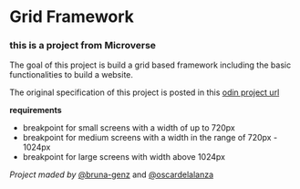 # Grid Framework
### this is a project from Microverse

The goal of this project is build a grid based framework including the basic functionalities to build a website.

The original specification of this project is posted in this [odin project url](https://www.theodinproject.com/courses/html5-and-css3/lessons/design-your-own-grid-based-framework)

**requirements**
+ breakpoint for small screens with a width of up to 720px
+ breakpoint for medium screens with a width in the range of 720px - 1024px
+ breakpoint for large screens with width above 1024px

_Project maded by_
[@bruna-genz](https://github.com/bruna-genz) and [@oscardelalanza](https://github.com/oscardelalanza)
